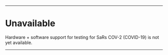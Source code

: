 
***

# Unavailable

Hardware + software support for testing for SaRs COV-2 (COVID-19) is not yet available.

***
